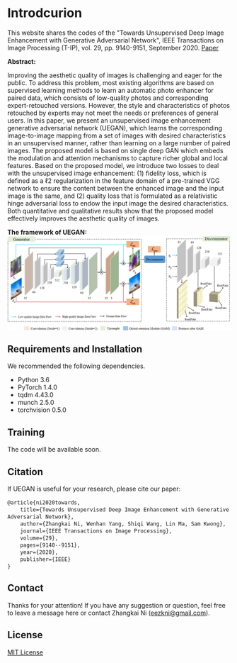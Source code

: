 # Introdcurion

This website shares the codes of the "Towards Unsupervised Deep Image Enhancement with Generative Adversarial Network", IEEE Transactions on Image Processing (T-IP), vol. 29, pp. 9140-9151, September 2020. [Paper](https://ieeexplore.ieee.org/abstract/document/9204448)

**Abstract:**

Improving the aesthetic quality of images is challenging and eager for the public. To address this problem, most existing algorithms are based on supervised learning methods to learn an automatic photo enhancer for paired data, which consists of low-quality photos and corresponding expert-retouched versions. However, the style and characteristics of photos retouched by experts may not meet the needs or preferences of general users. In this paper, we present an unsupervised image enhancement generative adversarial network (UEGAN), which learns the corresponding image-to-image mapping from a set of images with desired characteristics in an unsupervised manner, rather than learning on a large number of paired images. The proposed model is based on single deep GAN which embeds the modulation and attention mechanisms to capture richer global and local features. Based on the proposed model, we introduce two losses to deal with the unsupervised image enhancement: (1) fidelity loss, which is defined as a ℓ2 regularization in the feature domain of a pre-trained VGG network to ensure the content between the enhanced image and the input image is the same, and (2) quality loss that is formulated as a relativistic hinge adversarial loss to endow the input image the desired characteristics. Both quantitative and qualitative results show that the proposed model effectively improves the aesthetic quality of images.

**The framework of UEGAN:**
<img src="./figures/framework.png" width="1000px" div align=center>


## Requirements and Installation
We recommended the following dependencies.
*  Python 3.6
*  PyTorch 1.4.0
*  tqdm 4.43.0
*  munch 2.5.0
*  torchvision 0.5.0


## Training
The code will be available soon.


## Citation

If UEGAN is useful for your research, please cite our paper:

```
@article{ni2020towards,
	title={Towards Unsupervised Deep Image Enhancement with Generative Adversarial Network},
	author={Zhangkai Ni, Wenhan Yang, Shiqi Wang, Lin Ma, Sam Kwong},
	journal={IEEE Transactions on Image Processing},
	volume={29},
	pages={9140--9151},
	year={2020},
	publisher={IEEE}
}
```

## Contact

Thanks for your attention! If you have any suggestion or question, feel free to leave a message here or contact Zhangkai Ni (eezkni@gmail.com).


## License

[MIT License](https://opensource.org/licenses/MIT)



